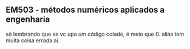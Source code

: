 ## EM503 - métodos numéricos aplicados a engenharia

só lembrando que se vc upa um código colado, é meio que 0. aliás tem muita coisa errada aí.
